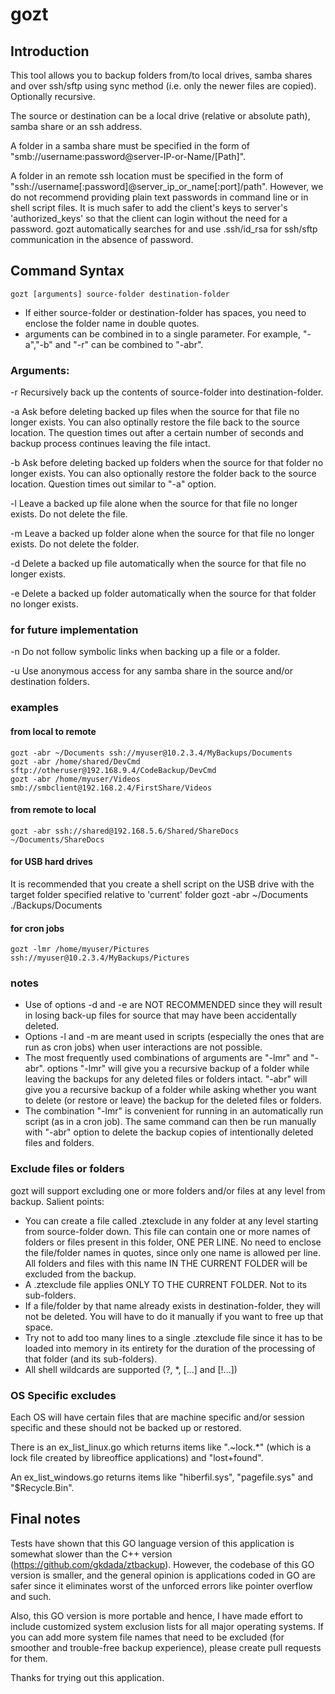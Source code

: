 # gozt

## Introduction


This tool allows you to backup folders from/to local drives, samba shares and over ssh/sftp using sync method (i.e. only the newer files are copied). Optionally recursive.

The source or destination can be a local drive (relative or absolute path), samba share or an ssh address. 

A folder in a samba share must be specified in the form of "smb://username:password@server-IP-or-Name/[Path]".

A folder in an remote ssh location must be specified in the form of "ssh://username[:password]@server_ip_or_name[:port]/path". However, we do not recommend providing plain text passwords in command line or in shell script files. It is much safer to add the client's keys to server's 'authorized_keys' so that the client can login without the need for a password. gozt automatically searches for and use .ssh/id_rsa for ssh/sftp communication in the absence of password.



## Command Syntax

    gozt [arguments] source-folder destination-folder

* If either source-folder or destination-folder has spaces, you need to enclose the folder name in double quotes. 
* arguments can be combined in to a single parameter. For example, "-a","-b" and "-r" can be combined to "-abr".

### Arguments:

 -r  Recursively back up the contents of source-folder into destination-folder.

 -a  Ask before deleting backed up files when the source for that file no longer exists. You can also optinally restore the file back to the source location. The question times out after a certain number of seconds and backup process continues leaving the file intact.

 -b  Ask before deleting backed up folders when the source for that folder no longer exists. You can also optionally restore the folder back to the source location. Question times out similar to "-a" option.

 -l  Leave a backed up file alone when the source for that file no longer exists. Do not delete the file.

 -m  Leave a backed up folder alone when the source for that file no longer exists. Do not delete the folder.

 -d  Delete a backed up file automatically when the source for that file no longer exists.

 -e  Delete a backed up folder automatically when the source for that folder no longer exists.

### for future implementation

 -n  Do not follow symbolic links when backing up a file or a folder.
 
 -u  Use anonymous access for any samba share in the source and/or destination folders.

### examples

#### from local to remote

    gozt -abr ~/Documents ssh://myuser@10.2.3.4/MyBackups/Documents
    gozt -abr /home/shared/DevCmd sftp://otheruser@192.168.9.4/CodeBackup/DevCmd
    gozt -abr /home/myuser/Videos smb://smbclient@192.168.2.4/FirstShare/Videos

#### from remote to local
    gozt -abr ssh://shared@192.168.5.6/Shared/ShareDocs ~/Documents/ShareDocs

#### for USB hard drives

It is recommended that you create a shell script on the USB drive with the target folder specified relative to 'current' folder
    gozt -abr ~/Documents ./Backups/Documents

#### for cron jobs
    gozt -lmr /home/myuser/Pictures ssh://myuser@10.2.3.4/MyBackups/Pictures

### notes

* Use of options -d and -e are NOT RECOMMENDED since they will result in losing back-up files for source that may have been accidentally deleted.
* Options -l and -m are meant used in scripts (especially the ones that are run as cron jobs)  when user interactions are not possible. 
* The most frequently used combinations of arguments are "-lmr" and "-abr". options "-lmr" will give you a recursive backup of a folder while leaving the backups for any deleted files or folders intact. "-abr" will give you a recursive backup of a folder while asking whether you want to delete (or restore or leave) the backup for the deleted files or folders.
* The combination "-lmr" is convenient for running in an automatically run script (as in a cron job). The same command can then be run manually with "-abr" option to delete the backup copies of intentionally deleted files and folders.


### Exclude files or folders

gozt will support excluding one or more folders and/or files at any level from backup. Salient points:
*  You can create a file called .ztexclude in any folder at any level starting from source-folder down. This file can contain one or more names of folders or files present in this folder, ONE PER LINE. No need to enclose the file/folder names in quotes, since only one name is allowed per line. All folders and files with this name IN THE CURRENT FOLDER will be excluded from the backup.
*  A .ztexclude file applies ONLY TO THE CURRENT FOLDER. Not to its sub-folders.
*  If a file/folder by that name already exists in destination-folder, they will not be deleted. You will have to do it manually if you want to free up that space.
*  Try not to add too many lines to a single .ztexclude file since it has to be loaded into memory in its entirety for the duration of the processing of that folder (and its sub-folders).
*  All shell wildcards are supported (?, *, [...] and [!...])


### OS Specific excludes

Each OS will have certain files that are machine specific and/or session specific and these should not be backed up or restored.

There is an ex_list_linux.go which returns items like ".~lock.*" (which is a lock file created by libreoffice applications) and "lost+found". 

An ex_list_windows.go returns items like "hiberfil.sys", "pagefile.sys" and "$Recycle.Bin".


## Final notes

Tests have shown that this GO language version of this application is somewhat slower than the C++ version (https://github.com/gkdada/ztbackup). However, the codebase of this GO version is smaller, and the general opinion is applications coded in GO are safer since it eliminates worst of the unforced errors like pointer overflow and such. 

Also, this GO version is more portable and hence, I have made effort to include customized system exclusion lists for all major operating systems. If you can add more system file names that need to be excluded (for smoother and trouble-free backup experience), please create pull requests for them.

Thanks for trying out this application.
